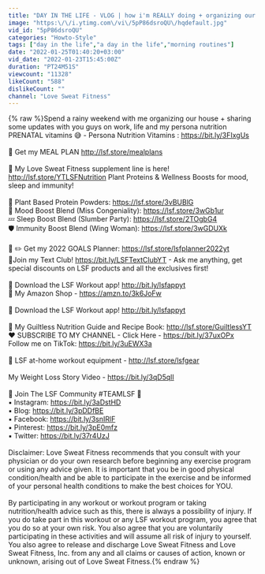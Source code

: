 ```yaml
---
title: "DAY IN THE LIFE - VLOG | how i'm REALLY doing + organizing our life"
image: "https:\/\/i.ytimg.com\/vi\/5pP86dsroQU\/hqdefault.jpg"
vid_id: "5pP86dsroQU"
categories: "Howto-Style"
tags: ["day in the life","a day in the life","morning routines"]
date: "2022-01-25T01:40:20+03:00"
vid_date: "2022-01-23T15:45:00Z"
duration: "PT24M51S"
viewcount: "11328"
likeCount: "588"
dislikeCount: ""
channel: "Love Sweat Fitness"
---
```

{% raw %}Spend a rainy weekend with me organizing our house + sharing some updates with you guys on work, life and my persona nutrition PRENATAL vitamins 😅 - Persona Nutrition Vitamins : <a rel="nofollow" target="blank" href="https://bit.ly/3FIxgUs">https://bit.ly/3FIxgUs</a><br /><br />🤍 Get my MEAL PLAN <a rel="nofollow" target="blank" href="http://lsf.store/mealplans">http://lsf.store/mealplans</a><br /><br />💪 My Love Sweat Fitness supplement line is here! <a rel="nofollow" target="blank" href="http://lsf.store/YTLSFNutrition">http://lsf.store/YTLSFNutrition</a> Plant Proteins &amp; Wellness Boosts for mood, sleep and immunity!<br /><br />🌱 Plant Based Protein Powders: <a rel="nofollow" target="blank" href="https://lsf.store/3vBUBlG">https://lsf.store/3vBUBlG</a><br />🤗 Mood Boost Blend (Miss Congeniality): <a rel="nofollow" target="blank" href="https://lsf.store/3wGb1ur">https://lsf.store/3wGb1ur</a><br />💤 Sleep Boost Blend (Slumber Party): <a rel="nofollow" target="blank" href="https://lsf.store/2TOgbG4">https://lsf.store/2TOgbG4</a><br />🛡️ Immunity Boost Blend (Wing Woman): <a rel="nofollow" target="blank" href="https://lsf.store/3wGDUXk">https://lsf.store/3wGDUXk</a><br /><br />🤍 ✏️ Get my 2022 GOALS Planner: <a rel="nofollow" target="blank" href="https://lsf.store/lsfplanner2022yt">https://lsf.store/lsfplanner2022yt</a><br />📱Join my Text Club! <a rel="nofollow" target="blank" href="https://bit.ly/LSFTextClubYT">https://bit.ly/LSFTextClubYT</a> - Ask me anything, get special discounts on LSF products and all the exclusives first!<br /><br />💪 Download the LSF Workout app! <a rel="nofollow" target="blank" href="http://bit.ly/lsfappyt">http://bit.ly/lsfappyt</a><br />🤍 My Amazon Shop - <a rel="nofollow" target="blank" href="https://amzn.to/3k6JoFw">https://amzn.to/3k6JoFw</a><br /><br />💪 Download the LSF Workout app! <a rel="nofollow" target="blank" href="http://bit.ly/lsfappyt">http://bit.ly/lsfappyt</a><br /><br />🥑 My Guiltless Nutrition Guide and Recipe Book: <a rel="nofollow" target="blank" href="http://lsf.store/GuiltlessYT">http://lsf.store/GuiltlessYT</a><br />❤️ SUBSCRIBE TO MY CHANNEL - Click Here -  <a rel="nofollow" target="blank" href="https://bit.ly/37uxOPx">https://bit.ly/37uxOPx</a><br />Follow me on TikTok: <a rel="nofollow" target="blank" href="https://bit.ly/3uEWX3a">https://bit.ly/3uEWX3a</a><br /><br />🤍 LSF at-home workout equipment - <a rel="nofollow" target="blank" href="http://lsf.store/lsfgear">http://lsf.store/lsfgear</a><br /><br />My Weight Loss Story Video - <a rel="nofollow" target="blank" href="https://bit.ly/3qD5qlI">https://bit.ly/3qD5qlI</a><br /><br />🤍 Join The LSF Community #TEAMLSF 🤍 <br />▪️ Instagram: <a rel="nofollow" target="blank" href="https://bit.ly/3aDstHD">https://bit.ly/3aDstHD</a><br />▪️ Blog: <a rel="nofollow" target="blank" href="https://bit.ly/3pDDfBE">https://bit.ly/3pDDfBE</a><br />▪️ Facebook: <a rel="nofollow" target="blank" href="https://bit.ly/3snIRlF">https://bit.ly/3snIRlF</a><br />▪️ Pinterest: <a rel="nofollow" target="blank" href="https://bit.ly/3pE0mfz">https://bit.ly/3pE0mfz</a><br />▪️ Twitter: <a rel="nofollow" target="blank" href="https://bit.ly/37r4UzJ">https://bit.ly/37r4UzJ</a><br /><br />Disclaimer: Love Sweat Fitness recommends that you consult with your physician or do your own research before beginning any exercise program or using any advice given. It is important that you be in good physical condition/health and be able to participate in the exercise and be informed of your personal health conditions to make the best choices for YOU.<br /><br />By participating in any workout or workout program or taking nutrition/health advice such as this, there is always a possibility of injury. If you do take part in this workout or any LSF workout program, you agree that you do so at your own risk. You also agree that you are voluntarily participating in these activities and will assume all risk of injury to yourself. You also agree to release and discharge Love Sweat Fitness and Love Sweat Fitness, Inc. from any and all claims or causes of action, known or unknown, arising out of Love Sweat Fitness.{% endraw %}
